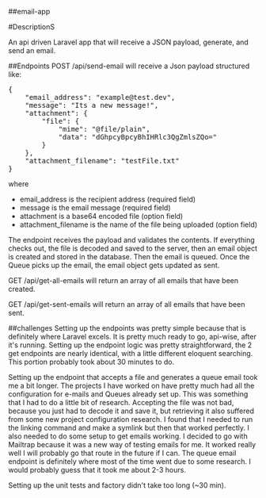 ##email-app

#DescriptionS
<p>An api driven Laravel app that will receive a JSON payload, generate, and send an email.</p>

##Endpoints
POST /api/send-email will receive a Json payload structured like:
<pre>{
    "email_address": "example@test.dev",
    "message": "Its a new message!",
    "attachment": {
        "file": {
            "mime": "@file/plain",
            "data": "dGhpcyBpcyBhIHRlc3QgZmlsZQo="
        }
    },
    "attachment_filename": "testFile.txt"
}</pre>
where 
- email_address is the recipient address (required field)
- message is the email message (required field)
- attachment is a base64 encoded file (option field)
- attachment_filename is the name of the file being uploaded (option field)

The endpoint receives the payload and validates the contents. If everything 
checks out, the file is decoded and saved to the server, then an email object is created and stored in the database. Then the email is
queued. Once the Queue picks up the email, the email object gets updated as sent.

GET /api/get-all-emails will return an array of all emails that have been created.

GET /api/get-sent-emails will return an array of all emails that have been sent.

##challenges
Setting up the endpoints was pretty simple because that is definitely where
Laravel excels. It is pretty much ready to go, api-wise, after it's running. 
Setting up the endpoint logic was pretty straightforward, the 2 get endpoints 
are nearly identical, with a little different eloquent searching. 
This portion probably took about 30 minutes to do. 

Setting up the endpoint that accepts a file and generates a queue email
took me a bit longer. The projects I have worked on have pretty much had
all the configuration for e-mails and Queues already set up. This was something 
that I had to do a little bit of research. Accepting the file was not bad, because
you just had to decode it and save it, but retrieving it also suffered from some new 
project configuration research. I found that I needed to run the linking command and make a
symlink but then that worked perfectly. I also needed to do some setup to get emails working. 
I decided to go with Mailtrap because it was a new way of testing emails for me. It worked really well 
I will probably go that route in the future if I can. 
The queue email endpoint is definitely where most of the time went due to some research. I would probably guess that
it took me about 2-3 hours.

Setting up the unit tests and factory didn't take too long (~30 min). 
